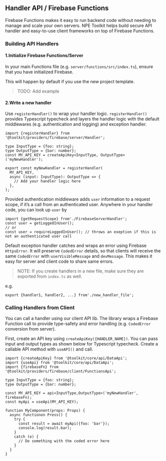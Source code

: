## Handler API / Firebase Functions

Firebase Functions makes it easy to run backend code without needing to manage
and scale your own servers. NPE Toolkit helps build secure API handler and
easy-to-use client frameworks on top of Firebase Functions.

### Building API Handlers

#### 1.Initialize Firebase Functions/Server

In your main Functions file (e.g. `server/functions/src/index.ts`), ensure that
you have initialized Firebase.

This will happen by default if you use the new project template.

> TODO: Add example

#### 2.Write a new handler

Use `registerHandler()` to wrap your handler logic. `registerHandler()` provides
Typescript typecheck and layers the handler logic with the default middlewares
(e.g. authentication and logging) and exception handler.

```tsx
import {registerHandler} from '@toolkit/providers/firebase/server/Handler';

type InputType = {foo: string};
type OutputType = {bar: number};
const MY_API_KEY = createApiKey<InputType, OutputType>('myNewHandler');

export const myNewHandler = registerHandler(
  MY_API_KEY,
  async (input: InputType): OutputType => {
    // Add your handler logic here
  },
);
```

Provided authentication middleware adds `user` information to a request scope,
if it’s a call from an authenticated user. Anywhere in your handler code, you
can look up `user` by

```tsx
import {getRequestScope} from'./FirebaseServerHandler';
const user = getLoggedInUser();
// or
const user = requireLoggedInUser(); // throws an exeption if this is not an authenticated user call
```

Default exception handler catches and wraps an error using Firebase
`HttpsError`. It will preserve `CodedError` details, so that clients will
receive the same `CodedError` with `userVisibleMessage` and `devMessage`. This
makes it easy for server and client code to share same errors.

> NOTE: If you create handlers in a new file, make sure they are exported from
> `index.ts` as well.

e.g.

```tsx
export {handler1, handler2, ...} from'./new_handler_file';
```

### Calling Handlers from Client

You can call a handler using our client API lib. The library wraps a Firebase
Function call to provide type-safety and error handling (e.g. `CodedError`
conversion from server).

First, create an API key using `createApiKey({HANDLER_NAME})`. You can pass
input and output types as shown below for Typescript typecheck. Create a
callable API method with `useAPI()` and call.

```tsx
import {createApiKey} from '@toolkit/core/api/DataApi';
import {useApi} from '@toolkit/core/api/DataApi';
import {firebaseFn} from '@toolkit/providers/firebase/client/FunctionsApi';

type InputType = {foo: string};
type OutputType = {bar: number};

const MY_API_KEY = api<InputType,OutputType>('myNewHandler', firebaseFn);
const myApi = useApi(MY_API_KEY);

function MyComponent(props: Props) {
  async functionon Press() {
    try {
      const result = await myApi({foo: 'bar'});
      console.log(result.bar);
    }
    catch (e) {
      // Do something with the coded error here
    }
  }
}
```
